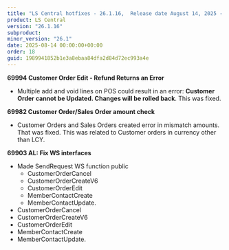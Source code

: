 ```yaml
---
title: "LS Central hotfixes - 26.1.16,  Release date August 14, 2025 - Hotfixes"
product: LS Central
version: "26.1.16"
subproduct: 
minor_version: "26.1"
date: 2025-08-14 00:00:00+00:00
order: 18
guid: 1989941852b1e3a8ebaa84dfa2d84d72ec993a4e
---
```


<strong>69994 Customer Order Edit - Refund Returns an Error</strong>
<ul><li>Multiple add and void lines on POS could result in an error: <b>Customer Order cannot be Updated. Changes will be rolled back</b>. This was fixed. </li></ul>
<strong>69982 Customer Order/Sales Order amount check</strong>
<ul><li>Customer Orders and Sales Orders created error in mismatch amounts. That was fixed. This was related to Customer orders in currency other than LCY.</li></ul>
<strong>69903 AL: Fix WS interfaces</strong>
<ul><li>Made SendRequest WS function public<ul><li>CustomerOrderCancel</li><li>CustomerOrderCreateV6</li><li>CustomerOrderEdit</li><li>MemberContactCreate</li><li>MemberContactUpdate.</li></ul></li>
<li>CustomerOrderCancel</li>
<li>CustomerOrderCreateV6</li>
<li>CustomerOrderEdit</li>
<li>MemberContactCreate</li>
<li>MemberContactUpdate.</li></ul>
